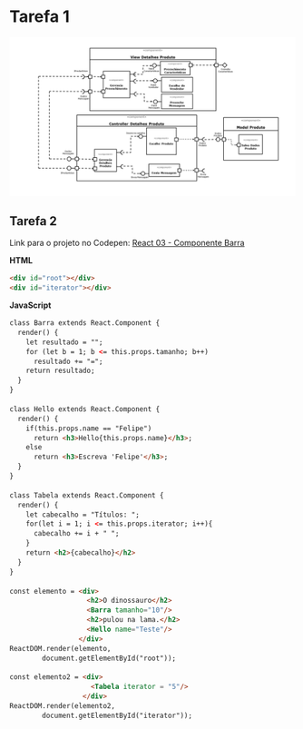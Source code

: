 # Tarefa 1

![Tarefa1](https://github.com/felipevboas/inf331/blob/master/lab05/images/Tarefa1.png?raw=true)

## Tarefa 2
Link para o projeto no Codepen: [React 03 - Componente Barra](https://codepen.io/felipevboas/pen/oNxwpZg)

**HTML**
~~~html
<div id="root"></div>
<div id="iterator"></div>
~~~

**JavaScript**
~~~html
class Barra extends React.Component {
  render() {
    let resultado = "";
    for (let b = 1; b <= this.props.tamanho; b++)
      resultado += "=";
    return resultado;
  }
}

class Hello extends React.Component {
  render() {
    if(this.props.name == "Felipe")
      return <h3>Hello{this.props.name}</h3>;
    else
      return <h3>Escreva 'Felipe'</h3>;
  }
}

class Tabela extends React.Component {
  render() {
    let cabecalho = "Títulos: ";
    for(let i = 1; i <= this.props.iterator; i++){
      cabecalho += i + " ";
    }
    return <h2>{cabecalho}</h2>
  }
}

const elemento = <div>
                   <h2>O dinossauro</h2>
                   <Barra tamanho="10"/>
                   <h2>pulou na lama.</h2>
                   <Hello name="Teste"/>
                 </div>
ReactDOM.render(elemento, 
        document.getElementById("root"));

const elemento2 = <div>
                    <Tabela iterator = "5"/>
                  </div>
ReactDOM.render(elemento2, 
        document.getElementById("iterator"));
~~~